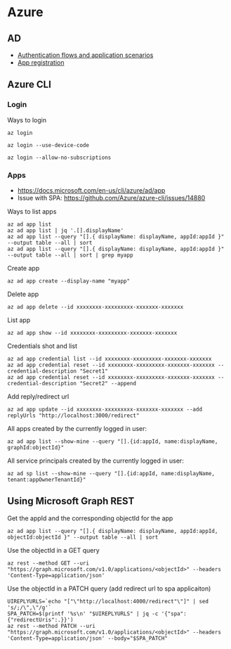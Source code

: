 # Azure

## AD
* [Authentication flows and application scenarios](https://docs.microsoft.com/en-gb/azure/active-directory/develop/authentication-flows-app-scenarios)
* [App registration](https://docs.microsoft.com/en-us/azure/active-directory/develop/scenario-spa-app-registration)

## Azure CLI
### Login
Ways to login
```
az login

az login --use-device-code​

az login --allow-no-subscriptions
``` 

### Apps
* https://docs.microsoft.com/en-us/cli/azure/ad/app
* Issue with SPA: https://github.com/Azure/azure-cli/issues/14880

Ways to list apps
```
az ad app list
az ad app list | jq '.[].displayName'
az ad app list --query "[].{ displayName: displayName, appId:appId }" --output table --all | sort
az ad app list --query "[].{ displayName: displayName, appId:appId }" --output table --all | sort | grep myapp
```

Create app
```
az ad app create --display-name "myapp"
```

Delete app
```
az ad app delete --id xxxxxxxx-xxxxxxxxx-xxxxxxx-xxxxxxx
```

List app
```
az ad app show --id xxxxxxxx-xxxxxxxxx-xxxxxxx-xxxxxxx
```

Credentials shot and list
```
az ad app credential list --id xxxxxxxx-xxxxxxxxx-xxxxxxx-xxxxxxx
az ad app credential reset --id xxxxxxxx-xxxxxxxxx-xxxxxxx-xxxxxxx --credential-description "Secret1"
az ad app credential reset --id xxxxxxxx-xxxxxxxxx-xxxxxxx-xxxxxxx --credential-description "Secret2" --append
```

Add reply/redirect url
```
az ad app update --id xxxxxxxx-xxxxxxxxx-xxxxxxx-xxxxxxx --add replyUrls "http://localhost:3000/redirect"
```

All apps created by the currently logged in user:
```
az ad app list --show-mine --query "[].{id:appId, name:displayName, graphId:objectId}"
```

All service principals created by the currently logged in user:
```
az ad sp list --show-mine --query "[].{id:appId, name:displayName, tenant:appOwnerTenantId}"

```

## Using Microsoft Graph REST
Get the appId and the corresponding objectId for the app
```
az ad app list --query "[].{ displayName: displayName, appId:appId, objectId:objectId }" --output table --all | sort
```

Use the objectId in a GET query
```
az rest --method GET --uri "https://graph.microsoft.com/v1.0/applications/<objectId>" --headers 'Content-Type=application/json' 
``` 

Use the objectId in a PATCH query (add redirect url to spa applicaiton)
```
UIREPLYURLS=`echo "["\"http://localhost:4000/redirect"\"]" | sed 's/;/\",\"/g'`
SPA_PATCH=$(printf '%s\n' "$UIREPLYURLS" | jq -c '{"spa":{"redirectUris":.}}')
az rest --method PATCH --uri "https://graph.microsoft.com/v1.0/applications/<objectId>" --headers 'Content-Type=application/json' --body="$SPA_PATCH"
```



